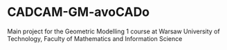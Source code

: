 # CADCAM-GM-avoCADo
Main project for the Geometric Modelling 1 course at Warsaw University of Technology, Faculty of Mathematics and Information Science
